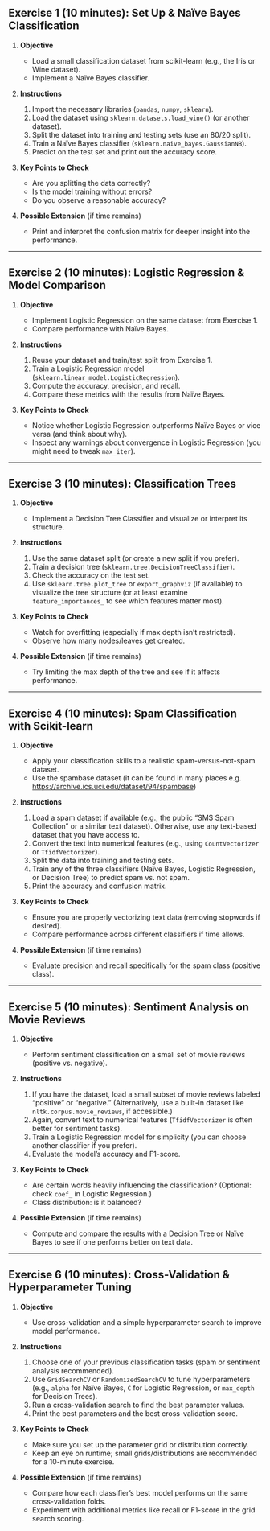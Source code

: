 ## Exercise 1 (10 minutes): Set Up & Naïve Bayes Classification

1. **Objective**
   - Load a small classification dataset from scikit-learn (e.g., the Iris or Wine dataset).
   - Implement a Naïve Bayes classifier.

2. **Instructions**
   1. Import the necessary libraries (`pandas`, `numpy`, `sklearn`).
   2. Load the dataset using `sklearn.datasets.load_wine()` (or another dataset).
   3. Split the dataset into training and testing sets (use an 80/20 split).
   4. Train a Naïve Bayes classifier (`sklearn.naive_bayes.GaussianNB`).
   5. Predict on the test set and print out the accuracy score.

3. **Key Points to Check**
   - Are you splitting the data correctly?
   - Is the model training without errors?
   - Do you observe a reasonable accuracy?

4. **Possible Extension** (if time remains)
   - Print and interpret the confusion matrix for deeper insight into the performance.

---

## Exercise 2 (10 minutes): Logistic Regression & Model Comparison

1. **Objective**
   - Implement Logistic Regression on the same dataset from Exercise 1.
   - Compare performance with Naïve Bayes.

2. **Instructions**
   1. Reuse your dataset and train/test split from Exercise 1.
   2. Train a Logistic Regression model (`sklearn.linear_model.LogisticRegression`).
   3. Compute the accuracy, precision, and recall.
   4. Compare these metrics with the results from Naïve Bayes.

3. **Key Points to Check**
   - Notice whether Logistic Regression outperforms Naïve Bayes or vice versa (and think about why).
   - Inspect any warnings about convergence in Logistic Regression (you might need to tweak `max_iter`).

---

## Exercise 3 (10 minutes): Classification Trees

1. **Objective**
   - Implement a Decision Tree Classifier and visualize or interpret its structure.

2. **Instructions**
   1. Use the same dataset split (or create a new split if you prefer).
   2. Train a decision tree (`sklearn.tree.DecisionTreeClassifier`).
   3. Check the accuracy on the test set.
   4. Use `sklearn.tree.plot_tree` or `export_graphviz` (if available) to visualize the tree structure (or at least examine `feature_importances_` to see which features matter most).

3. **Key Points to Check**
   - Watch for overfitting (especially if max depth isn’t restricted).
   - Observe how many nodes/leaves get created.

4. **Possible Extension** (if time remains)
   - Try limiting the max depth of the tree and see if it affects performance.

---

## Exercise 4 (10 minutes): Spam Classification with Scikit-learn

1. **Objective**
   - Apply your classification skills to a realistic spam-versus-not-spam dataset.
   - Use the spambase dataset (it can be found in many places e.g. https://archive.ics.uci.edu/dataset/94/spambase)

2. **Instructions**
   1. Load a spam dataset if available (e.g., the public “SMS Spam Collection” or a similar text dataset). Otherwise, use any text-based dataset that you have access to.
   2. Convert the text into numerical features (e.g., using `CountVectorizer` or `TfidfVectorizer`).
   3. Split the data into training and testing sets.
   4. Train any of the three classifiers (Naïve Bayes, Logistic Regression, or Decision Tree) to predict spam vs. not spam.
   5. Print the accuracy and confusion matrix.

3. **Key Points to Check**
   - Ensure you are properly vectorizing text data (removing stopwords if desired).
   - Compare performance across different classifiers if time allows.

4. **Possible Extension** (if time remains)
   - Evaluate precision and recall specifically for the spam class (positive class).

---

## Exercise 5 (10 minutes): Sentiment Analysis on Movie Reviews

1. **Objective**
   - Perform sentiment classification on a small set of movie reviews (positive vs. negative).

2. **Instructions**
   1. If you have the dataset, load a small subset of movie reviews labeled “positive” or “negative.” (Alternatively, use a built-in dataset like `nltk.corpus.movie_reviews`, if accessible.)
   2. Again, convert text to numerical features (`TfidfVectorizer` is often better for sentiment tasks).
   3. Train a Logistic Regression model for simplicity (you can choose another classifier if you prefer).
   4. Evaluate the model’s accuracy and F1-score.

3. **Key Points to Check**
   - Are certain words heavily influencing the classification? (Optional: check `coef_` in Logistic Regression.)
   - Class distribution: is it balanced?

4. **Possible Extension** (if time remains)
   - Compute and compare the results with a Decision Tree or Naïve Bayes to see if one performs better on text data.

---

## Exercise 6 (10 minutes): Cross-Validation & Hyperparameter Tuning

1. **Objective**
   - Use cross-validation and a simple hyperparameter search to improve model performance.

2. **Instructions**
   1. Choose one of your previous classification tasks (spam or sentiment analysis recommended).
   2. Use `GridSearchCV` or `RandomizedSearchCV` to tune hyperparameters (e.g., `alpha` for Naïve Bayes, `C` for Logistic Regression, or `max_depth` for Decision Trees).
   3. Run a cross-validation search to find the best parameter values.
   4. Print the best parameters and the best cross-validation score.

3. **Key Points to Check**
   - Make sure you set up the parameter grid or distribution correctly.
   - Keep an eye on runtime; small grids/distributions are recommended for a 10-minute exercise.

4. **Possible Extension** (if time remains)
   - Compare how each classifier’s best model performs on the same cross-validation folds.
   - Experiment with additional metrics like recall or F1-score in the grid search scoring.
